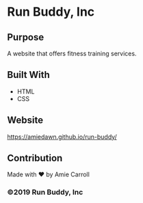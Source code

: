 # Run Buddy, Inc

## Purpose
A website that offers fitness training services. 

## Built With
* HTML
* CSS

## Website
https://amiedawn.github.io/run-buddy/

## Contribution
Made with ❤️ by Amie Carroll

### ©️2019 Run Buddy, Inc 